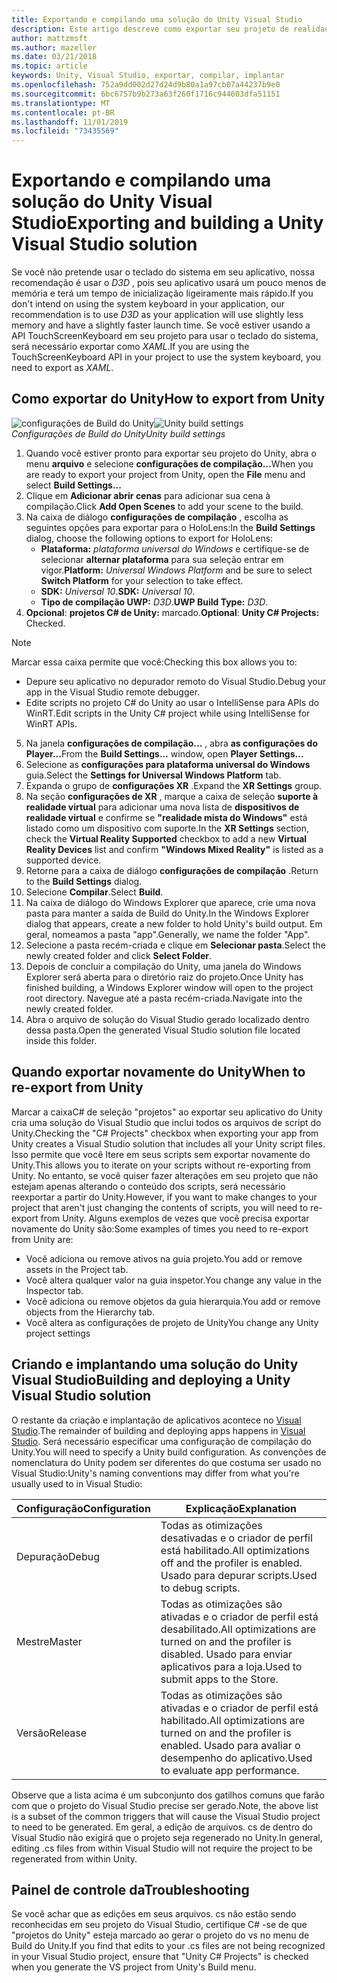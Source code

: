```yaml
---
title: Exportando e compilando uma solução do Unity Visual Studio
description: Este artigo descreve como exportar seu projeto de realidade misturada do Unity para que você possa compilar e implantar no Visual Studio.
author: mattzmsft
ms.author: mazeller
ms.date: 03/21/2018
ms.topic: article
keywords: Unity, Visual Studio, exportar, compilar, implantar
ms.openlocfilehash: 752a9dd002d27d24d9b80a1a97cb07a44237b9e0
ms.sourcegitcommit: 6bc6757b9b273a63f260f1716c944603dfa51151
ms.translationtype: MT
ms.contentlocale: pt-BR
ms.lasthandoff: 11/01/2019
ms.locfileid: "73435569"
---
```

# <a name="exporting-and-building-a-unity-visual-studio-solution"></a><span data-ttu-id="0f352-104">Exportando e compilando uma solução do Unity Visual Studio</span><span class="sxs-lookup"><span data-stu-id="0f352-104">Exporting and building a Unity Visual Studio solution</span></span>

<span data-ttu-id="0f352-105">Se você não pretende usar o teclado do sistema em seu aplicativo, nossa recomendação é usar o *D3D* , pois seu aplicativo usará um pouco menos de memória e terá um tempo de inicialização ligeiramente mais rápido.</span><span class="sxs-lookup"><span data-stu-id="0f352-105">If you don't intend on using the system keyboard in your application, our recommendation is to use *D3D* as your application will use slightly less memory and have a slightly faster launch time.</span></span> <span data-ttu-id="0f352-106">Se você estiver usando a API TouchScreenKeyboard em seu projeto para usar o teclado do sistema, será necessário exportar como *XAML*.</span><span class="sxs-lookup"><span data-stu-id="0f352-106">If you are using the TouchScreenKeyboard API in your project to use the system keyboard, you need to export as *XAML*.</span></span>

## <a name="how-to-export-from-unity"></a><span data-ttu-id="0f352-107">Como exportar do Unity</span><span class="sxs-lookup"><span data-stu-id="0f352-107">How to export from Unity</span></span>

<span data-ttu-id="0f352-108">![configurações de Build do Unity](images/unitybuildsettings-300px.png)</span><span class="sxs-lookup"><span data-stu-id="0f352-108">![Unity build settings](images/unitybuildsettings-300px.png)</span></span><br>
<span data-ttu-id="0f352-109">*Configurações de Build do Unity*</span><span class="sxs-lookup"><span data-stu-id="0f352-109">*Unity build settings*</span></span>

1. <span data-ttu-id="0f352-110">Quando você estiver pronto para exportar seu projeto do Unity, abra o menu **arquivo** e selecione **configurações de compilação...**</span><span class="sxs-lookup"><span data-stu-id="0f352-110">When you are ready to export your project from Unity, open the **File** menu and select **Build Settings...**</span></span>
2. <span data-ttu-id="0f352-111">Clique em **Adicionar abrir cenas** para adicionar sua cena à compilação.</span><span class="sxs-lookup"><span data-stu-id="0f352-111">Click **Add Open Scenes** to add your scene to the build.</span></span>
3. <span data-ttu-id="0f352-112">Na caixa de diálogo **configurações de compilação** , escolha as seguintes opções para exportar para o HoloLens:</span><span class="sxs-lookup"><span data-stu-id="0f352-112">In the **Build Settings** dialog, choose the following options to export for HoloLens:</span></span>
   * <span data-ttu-id="0f352-113">**Plataforma:** *plataforma universal do Windows* e certifique-se de selecionar **alternar plataforma** para sua seleção entrar em vigor.</span><span class="sxs-lookup"><span data-stu-id="0f352-113">**Platform:** *Universal Windows Platform* and be sure to select **Switch Platform** for your selection to take effect.</span></span>
   * <span data-ttu-id="0f352-114">**SDK:** *Universal 10*.</span><span class="sxs-lookup"><span data-stu-id="0f352-114">**SDK:** *Universal 10*.</span></span>
   * <span data-ttu-id="0f352-115">**Tipo de compilação UWP:** *D3D*.</span><span class="sxs-lookup"><span data-stu-id="0f352-115">**UWP Build Type:** *D3D*.</span></span>
4. <span data-ttu-id="0f352-116">**Opcional**: **projetos C# de Unity:** marcado.</span><span class="sxs-lookup"><span data-stu-id="0f352-116">**Optional**: **Unity C# Projects:** Checked.</span></span>

>[!NOTE]
><span data-ttu-id="0f352-117">Marcar essa caixa permite que você:</span><span class="sxs-lookup"><span data-stu-id="0f352-117">Checking this box allows you to:</span></span>
>* <span data-ttu-id="0f352-118">Depure seu aplicativo no depurador remoto do Visual Studio.</span><span class="sxs-lookup"><span data-stu-id="0f352-118">Debug your app in the Visual Studio remote debugger.</span></span>
>* <span data-ttu-id="0f352-119">Edite scripts no projeto C# do Unity ao usar o IntelliSense para APIs do WinRT.</span><span class="sxs-lookup"><span data-stu-id="0f352-119">Edit scripts in the Unity C# project while using IntelliSense for WinRT APIs.</span></span>

5. <span data-ttu-id="0f352-120">Na janela **configurações de compilação...** , abra **as configurações do Player...**</span><span class="sxs-lookup"><span data-stu-id="0f352-120">From the **Build Settings...** window, open **Player Settings...**</span></span>
6. <span data-ttu-id="0f352-121">Selecione as **configurações para plataforma universal do Windows** guia.</span><span class="sxs-lookup"><span data-stu-id="0f352-121">Select the **Settings for Universal Windows Platform** tab.</span></span>
7. <span data-ttu-id="0f352-122">Expanda o grupo de **configurações XR** .</span><span class="sxs-lookup"><span data-stu-id="0f352-122">Expand the **XR Settings** group.</span></span>
8. <span data-ttu-id="0f352-123">Na seção **configurações de XR** , marque a caixa de seleção **suporte à realidade virtual** para adicionar uma nova lista de **dispositivos de realidade virtual** e confirme se **"realidade mista do Windows"** está listado como um dispositivo com suporte.</span><span class="sxs-lookup"><span data-stu-id="0f352-123">In the **XR Settings** section, check the **Virtual Reality Supported** checkbox to add a new **Virtual Reality Devices** list and confirm **"Windows Mixed Reality"** is listed as a supported device.</span></span>
9. <span data-ttu-id="0f352-124">Retorne para a caixa de diálogo **configurações de compilação** .</span><span class="sxs-lookup"><span data-stu-id="0f352-124">Return to the **Build Settings** dialog.</span></span>
10. <span data-ttu-id="0f352-125">Selecione **Compilar**.</span><span class="sxs-lookup"><span data-stu-id="0f352-125">Select **Build**.</span></span>
11. <span data-ttu-id="0f352-126">Na caixa de diálogo do Windows Explorer que aparece, crie uma nova pasta para manter a saída de Build do Unity.</span><span class="sxs-lookup"><span data-stu-id="0f352-126">In the Windows Explorer dialog that appears, create a new folder to hold Unity's build output.</span></span> <span data-ttu-id="0f352-127">Em geral, nomeamos a pasta "app".</span><span class="sxs-lookup"><span data-stu-id="0f352-127">Generally, we name the folder "App".</span></span>
12. <span data-ttu-id="0f352-128">Selecione a pasta recém-criada e clique em **Selecionar pasta**.</span><span class="sxs-lookup"><span data-stu-id="0f352-128">Select the newly created folder and click **Select Folder**.</span></span>
13. <span data-ttu-id="0f352-129">Depois de concluir a compilação do Unity, uma janela do Windows Explorer será aberta para o diretório raiz do projeto.</span><span class="sxs-lookup"><span data-stu-id="0f352-129">Once Unity has finished building, a Windows Explorer window will open to the project root directory.</span></span> <span data-ttu-id="0f352-130">Navegue até a pasta recém-criada.</span><span class="sxs-lookup"><span data-stu-id="0f352-130">Navigate into the newly created folder.</span></span>
14. <span data-ttu-id="0f352-131">Abra o arquivo de solução do Visual Studio gerado localizado dentro dessa pasta.</span><span class="sxs-lookup"><span data-stu-id="0f352-131">Open the generated Visual Studio solution file located inside this folder.</span></span>

## <a name="when-to-re-export-from-unity"></a><span data-ttu-id="0f352-132">Quando exportar novamente do Unity</span><span class="sxs-lookup"><span data-stu-id="0f352-132">When to re-export from Unity</span></span>

<span data-ttu-id="0f352-133">Marcar a caixaC# de seleção "projetos" ao exportar seu aplicativo do Unity cria uma solução do Visual Studio que inclui todos os arquivos de script do Unity.</span><span class="sxs-lookup"><span data-stu-id="0f352-133">Checking the "C# Projects" checkbox when exporting your app from Unity creates a Visual Studio solution that includes all your Unity script files.</span></span> <span data-ttu-id="0f352-134">Isso permite que você Itere em seus scripts sem exportar novamente do Unity.</span><span class="sxs-lookup"><span data-stu-id="0f352-134">This allows you to iterate on your scripts without re-exporting from Unity.</span></span> <span data-ttu-id="0f352-135">No entanto, se você quiser fazer alterações em seu projeto que não estejam apenas alterando o conteúdo dos scripts, será necessário reexportar a partir do Unity.</span><span class="sxs-lookup"><span data-stu-id="0f352-135">However, if you want to make changes to your project that aren't just changing the contents of scripts, you will need to re-export from Unity.</span></span> <span data-ttu-id="0f352-136">Alguns exemplos de vezes que você precisa exportar novamente do Unity são:</span><span class="sxs-lookup"><span data-stu-id="0f352-136">Some examples of times you need to re-export from Unity are:</span></span>
* <span data-ttu-id="0f352-137">Você adiciona ou remove ativos na guia projeto.</span><span class="sxs-lookup"><span data-stu-id="0f352-137">You add or remove assets in the Project tab.</span></span>
* <span data-ttu-id="0f352-138">Você altera qualquer valor na guia inspetor.</span><span class="sxs-lookup"><span data-stu-id="0f352-138">You change any value in the Inspector tab.</span></span>
* <span data-ttu-id="0f352-139">Você adiciona ou remove objetos da guia hierarquia.</span><span class="sxs-lookup"><span data-stu-id="0f352-139">You add or remove objects from the Hierarchy tab.</span></span>
* <span data-ttu-id="0f352-140">Você altera as configurações de projeto de Unity</span><span class="sxs-lookup"><span data-stu-id="0f352-140">You change any Unity project settings</span></span>

## <a name="building-and-deploying-a-unity-visual-studio-solution"></a><span data-ttu-id="0f352-141">Criando e implantando uma solução do Unity Visual Studio</span><span class="sxs-lookup"><span data-stu-id="0f352-141">Building and deploying a Unity Visual Studio solution</span></span>

<span data-ttu-id="0f352-142">O restante da criação e implantação de aplicativos acontece no [Visual Studio](using-visual-studio.md).</span><span class="sxs-lookup"><span data-stu-id="0f352-142">The remainder of building and deploying apps happens in [Visual Studio](using-visual-studio.md).</span></span> <span data-ttu-id="0f352-143">Será necessário especificar uma configuração de compilação do Unity.</span><span class="sxs-lookup"><span data-stu-id="0f352-143">You will need to specify a Unity build configuration.</span></span> <span data-ttu-id="0f352-144">As convenções de nomenclatura do Unity podem ser diferentes do que costuma ser usado no Visual Studio:</span><span class="sxs-lookup"><span data-stu-id="0f352-144">Unity's naming conventions may differ from what you're usually used to in Visual Studio:</span></span>

|  <span data-ttu-id="0f352-145">Configuração</span><span class="sxs-lookup"><span data-stu-id="0f352-145">Configuration</span></span>  |  <span data-ttu-id="0f352-146">Explicação</span><span class="sxs-lookup"><span data-stu-id="0f352-146">Explanation</span></span> | 
|----------|----------|
|  <span data-ttu-id="0f352-147">Depuração</span><span class="sxs-lookup"><span data-stu-id="0f352-147">Debug</span></span>  |  <span data-ttu-id="0f352-148">Todas as otimizações desativadas e o criador de perfil está habilitado.</span><span class="sxs-lookup"><span data-stu-id="0f352-148">All optimizations off and the profiler is enabled.</span></span> <span data-ttu-id="0f352-149">Usado para depurar scripts.</span><span class="sxs-lookup"><span data-stu-id="0f352-149">Used to debug scripts.</span></span> | 
|  <span data-ttu-id="0f352-150">Mestre</span><span class="sxs-lookup"><span data-stu-id="0f352-150">Master</span></span>  |  <span data-ttu-id="0f352-151">Todas as otimizações são ativadas e o criador de perfil está desabilitado.</span><span class="sxs-lookup"><span data-stu-id="0f352-151">All optimizations are turned on and the profiler is disabled.</span></span> <span data-ttu-id="0f352-152">Usado para enviar aplicativos para a loja.</span><span class="sxs-lookup"><span data-stu-id="0f352-152">Used to submit apps to the Store.</span></span> | 
|  <span data-ttu-id="0f352-153">Versão</span><span class="sxs-lookup"><span data-stu-id="0f352-153">Release</span></span>  |  <span data-ttu-id="0f352-154">Todas as otimizações são ativadas e o criador de perfil está habilitado.</span><span class="sxs-lookup"><span data-stu-id="0f352-154">All optimizations are turned on and the profiler is enabled.</span></span> <span data-ttu-id="0f352-155">Usado para avaliar o desempenho do aplicativo.</span><span class="sxs-lookup"><span data-stu-id="0f352-155">Used to evaluate app performance.</span></span> | 

<span data-ttu-id="0f352-156">Observe que a lista acima é um subconjunto dos gatilhos comuns que farão com que o projeto do Visual Studio precise ser gerado.</span><span class="sxs-lookup"><span data-stu-id="0f352-156">Note, the above list is a subset of the common triggers that will cause the Visual Studio project to need to be generated.</span></span> <span data-ttu-id="0f352-157">Em geral, a edição de arquivos. cs de dentro do Visual Studio não exigirá que o projeto seja regenerado no Unity.</span><span class="sxs-lookup"><span data-stu-id="0f352-157">In general, editing .cs files from within Visual Studio will not require the project to be regenerated from within Unity.</span></span>

## <a name="troubleshooting"></a><span data-ttu-id="0f352-158">Painel de controle da</span><span class="sxs-lookup"><span data-stu-id="0f352-158">Troubleshooting</span></span>

<span data-ttu-id="0f352-159">Se você achar que as edições em seus arquivos. cs não estão sendo reconhecidas em seu projeto do Visual Studio, certifique C# -se de que "projetos do Unity" esteja marcado ao gerar o projeto do vs no menu de Build do Unity.</span><span class="sxs-lookup"><span data-stu-id="0f352-159">If you find that edits to your .cs files are not being recognized in your Visual Studio project, ensure that "Unity C# Projects" is checked when you generate the VS project from Unity's Build menu.</span></span>
